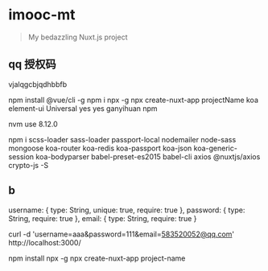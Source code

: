 # imooc-mt

> My bedazzling Nuxt.js project

## qq 授权码

vjalqgcbjqdhbbfb

npm install @vue/cli -g
npm i npx -g
npx create-nuxt-app projectName
koa
element-ui
Universal
yes
yes
ganyihuan
npm

nvm use 8.12.0

npm i scss-loader sass-loader passport-local nodemailer node-sass mongoose koa-router koa-redis koa-passport koa-json koa-generic-session koa-bodyparser babel-preset-es2015 babel-cli axios @nuxtjs/axios crypto-js -S

## b

  username: {
    type: String,
    unique: true,
    require: true
  },
  password: {
    type: String,
    require: true
  },
  email: {
    type: String,
    require: true
  }

curl -d 'username=aaa&password=111&email=583520052@qq.com' http://localhost:3000/

npm install npx -g
npx create-nuxt-app project-name
